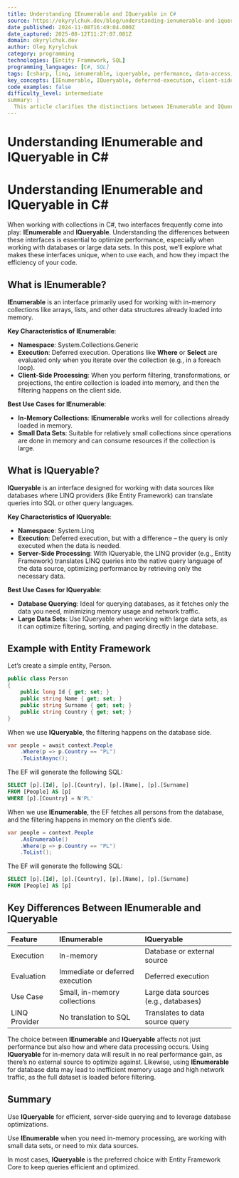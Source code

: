```yaml
---
title: Understanding IEnumerable and IQueryable in C#
source: https://okyrylchuk.dev/blog/understanding-ienumerable-and-iqueryable-in-csharp/
date_published: 2024-11-08T16:49:04.000Z
date_captured: 2025-08-12T11:27:07.081Z
domain: okyrylchuk.dev
author: Oleg Kyrylchuk
category: programming
technologies: [Entity Framework, SQL]
programming_languages: [C#, SQL]
tags: [csharp, linq, ienumerable, iqueryable, performance, data-access, entity-framework, collections, database]
key_concepts: [IEnumerable, IQueryable, deferred-execution, client-side-processing, server-side-processing, LINQ-providers, in-memory-collections, database-querying]
code_examples: false
difficulty_level: intermediate
summary: |
  This article clarifies the distinctions between IEnumerable and IQueryable interfaces in C#, crucial for optimizing data operations. It explains that IEnumerable is suited for in-memory collections, processing data on the client side after loading the entire dataset. In contrast, IQueryable is designed for external data sources like databases, enabling LINQ providers such as Entity Framework to translate queries into native SQL for efficient server-side execution. The piece emphasizes that IQueryable minimizes memory usage and network traffic by fetching only necessary data, making it the preferred choice for large datasets and database interactions.
---
```

# Understanding IEnumerable and IQueryable in C#

# Understanding IEnumerable and IQueryable in C#

When working with collections in C#, two interfaces frequently come into play: **IEnumerable** and **IQueryable**. Understanding the differences between these interfaces is essential to optimize performance, especially when working with databases or large data sets. In this post, we’ll explore what makes these interfaces unique, when to use each, and how they impact the efficiency of your code.

## **What is IEnumerable?**

**IEnumerable** is an interface primarily used for working with in-memory collections like arrays, lists, and other data structures already loaded into memory.

**Key Characteristics of IEnumerable**:

*   **Namespace**: System.Collections.Generic
*   **Execution**: Deferred execution. Operations like **Where** or **Select** are evaluated only when you iterate over the collection (e.g., in a foreach loop).
*   **Client-Side Processing**: When you perform filtering, transformations, or projections, the entire collection is loaded into memory, and then the filtering happens on the client side.

**Best Use Cases for IEnumerable**:

*   **In-Memory Collections**: **IEnumerable** works well for collections already loaded in memory.
*   **Small Data Sets**: Suitable for relatively small collections since operations are done in memory and can consume resources if the collection is large.

## **What is IQueryable?**

**IQueryable** is an interface designed for working with data sources like databases where LINQ providers (like Entity Framework) can translate queries into SQL or other query languages.

**Key Characteristics of IQueryable**:

*   **Namespace**: System.Linq
*   **Execution**: Deferred execution, but with a difference – the query is only executed when the data is needed.
*   **Server-Side Processing**: With IQueryable, the LINQ provider (e.g., Entity Framework) translates LINQ queries into the native query language of the data source, optimizing performance by retrieving only the necessary data.

**Best Use Cases for IQueryable**:

*   **Database Querying**: Ideal for querying databases, as it fetches only the data you need, minimizing memory usage and network traffic.
*   **Large Data Sets**: Use IQueryable when working with large data sets, as it can optimize filtering, sorting, and paging directly in the database.

## **Example with Entity Framework**

Let’s create a simple entity, Person.

```csharp
public class Person
{
    public long Id { get; set; }
    public string Name { get; set; }
    public string Surname { get; set; }
    public string Country { get; set; }
}
```

When we use **IQueryable**, the filtering happens on the database side.

```csharp
var people = await context.People
    .Where(p => p.Country == "PL")
    .ToListAsync();
```

The EF will generate the following SQL:

```sql
SELECT [p].[Id], [p].[Country], [p].[Name], [p].[Surname]
FROM [People] AS [p]
WHERE [p].[Country] = N'PL'
```

When we use **IEnumerable**, the EF fetches all persons from the database, and the filtering happens in memory on the client’s side.

```csharp
var people = context.People
    .AsEnumerable()
    .Where(p => p.Country == "PL")
    .ToList();
```

The EF will generate the following SQL:

```sql
SELECT [p].[Id], [p].[Country], [p].[Name], [p].[Surname]
FROM [People] AS [p]
```

## **Key Differences Between IEnumerable and IQueryable**

| Feature           | IEnumerable             | IQueryable                       |
| :---------------- | :---------------------- | :------------------------------- |
| Execution         | In-memory               | Database or external source      |
| Evaluation        | Immediate or deferred execution | Deferred execution               |
| Use Case          | Small, in-memory collections | Large data sources (e.g., databases) |
| LINQ Provider     | No translation to SQL   | Translates to data source query  |

The choice between **IEnumerable** and **IQueryable** affects not just performance but also how and where data processing occurs. Using **IQueryable** for in-memory data will result in no real performance gain, as there’s no external source to optimize against. Likewise, using **IEnumerable** for database data may lead to inefficient memory usage and high network traffic, as the full dataset is loaded before filtering.

## Summary

Use **IQueryable** for efficient, server-side querying and to leverage database optimizations.

Use **IEnumerable** when you need in-memory processing, are working with small data sets, or need to mix data sources.

In most cases, **IQueryable** is the preferred choice with Entity Framework Core to keep queries efficient and optimized.